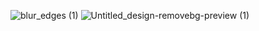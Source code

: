 ![blur_edges (1)](https://github.com/user-attachments/assets/adc52585-972f-4818-979c-418822a69f70)
![Untitled_design-removebg-preview (1)](https://github.com/user-attachments/assets/41d6f385-a3a6-4924-8392-1df47a38858b)
